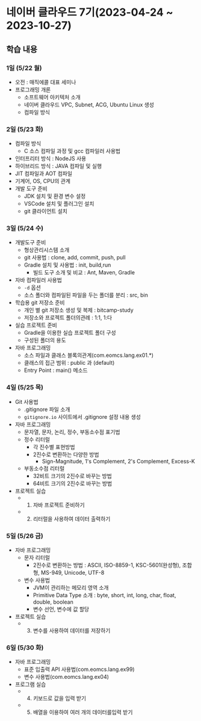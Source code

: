 # 네이버 클라우드 7기(2023-04-24 ~ 2023-10-27)

## 학습 내용

### 1일 (5/22 월)

- 오전 : 매직에콜 대표 세미나
- 프로그래밍 개론
  - 소프트웨어 아키텍처 소개
  - 네이버 클라우드 VPC, Subnet, ACG, Ubuntu Linux 생성
  - 컴파일 방식

### 2일 (5/23 화)

- 컴파일 방식
  - C 소스 컴파일 과정 및 gcc 컴파일러 사용법
- 인터프리터 방식 : NodeJS 사용
- 하이브리드 방식 : JAVA 컴파일 및 실행
- JIT 컴파일과 AOT 컴파일
- 기계어, OS, CPU의 관계
- 개발 도구 준비
  - JDK 설치 및 환경 변수 설정
  - VSCode 설치 및 플러그인 설치
  - git 클라이언트 설치

### 3일 (5/24 수)

- 개발도구 준비
  - 형상관리시스템 소개
  - git 사용법 : clone, add, commit, push, pull
  - Gradle 설치 및 사용법 : init, build,run
    - 빌드 도구 소개 및 비교 : Ant, Maven, Gradle
- 자바 컴파일러 사용법
  - `-d` 옵션
  - 소스 폴더와 컴파일된 파일을 두는 폴더를 분리 : src, bin
- 학습용 git 저장소 준비
  - 개인 별 git 저장소 생성 및 복제 : bitcamp-study
  - 저장소와 프로젝트 폴더의관례 : 1:1, 1:다
- 실습 프로젝트 준비
  - Gradle을 이용한 실습 프로젝트 폴더 구성
  - 구성된 폴더의 용도
- 자바 프로그래밍
  - 소스 파일과 클래스 블록의관계(com.eomcs.lang.ex01.*)
  - 클래스의 접근 범위 : public 과 (default)
  - Entry Point : main() 메소드

### 4일 (5/25 목)
- Git 사용법
  - .gitignore 파일 소개
  - `gitignore.io` 사이트에서 .gitignore 설정 내용 생성
- 자바 프로그래밍
  - 문자열, 문자, 논리, 정수, 부동소수점 표기법
  - 정수 리터럴
    - 각 진수별 표현방법
    - 2진수로 변환하는 다양한 방법
      - Sign-Magnitude, 1's Complement, 2's Complement, Excess-K
  - 부동소수점 리터럴
    - 32비트 크기의 2진수로 바꾸는 방법
    - 64비트 크기의 2진수로 바꾸는 방법
- 프로젝트 실습
  - 1. 자바 프로젝트 준비하기
  - 2. 리터럴을 사용하여 데이터 출력하기

### 5일 (5/26 금)

- 자바 프로그래밍
  - 문자 리터럴
    - 2진수로 변환하는 방법 : ASCII, ISO-8859-1, KSC-5601(완성형), 조합형, MS-949, Unicode, UTF-8
  - 변수 사용법
    - JVM이 관리하는 메모리 영역 소개
    - Primitive Data Type 소개 : byte, short, int, long, char, float, double, boolean
    - 변수 선언, 변수에 값 할당
- 프로젝트 실습
  - 3. 변수를 사용하여 데이터를 저장하기

### 6일 (5/30 화)

- 자바 프로그래밍
  - 표준 입출력 API 사용법(com.eomcs.lang.ex99)
  - 변수 사용법(com.eomcs.lang.ex04)
- 프로그램 실습
  - 4. 키보드로 값을 입력 받기
  - 5. 배열을 이용하여 여러 개의 데이터를입력 받기